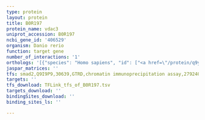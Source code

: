 ```yaml
---
type: protein
layout: protein
title: B0R197
protein_name: vdac3
uniprot_accession: B0R197
ncbi_gene_id: '406529'
organism: Danio rerio
function: target gene
number_of_interactions: '1'
orthologs: '[{"species": "Homo sapiens", "id": ["<a href=\"/protein/q9y277\">Q9Y277</a>"]}, {"species": "Mus musculus", "id": ["<a href=\"/protein/q60931\">Q60931</a>"]}, {"species": "Rattus norvegicus", "id": ["<a href=\"/protein/a0a0g2jsr0\">A0A0G2JSR0</a>"]}, {"species": "Drosophila melanogaster", "id": ["<a href=\"/protein/q94920\">Q94920</a>"]}, {"species": "Caenorhabditis elegans", "id": ["<a href=\"/protein/q21752\">Q21752</a>"]}, {"species": "Saccharomyces cerevisiae", "id": ["<a href=\"/protein/p40478\">P40478</a>", "<a href=\"/protein/p04840\">P04840</a>"]}]'
jaspar_matrices: ''
tfs: smad2,Q9I9P9,30639,GTRD,chromatin immunoprecipitation assay,27924024%5Buid%5D,No
targets: ''
tfs_download: TFLink_tfs_of_B0R197.tsv
targets_download: ''
bindingSites_download: ''
binding_sites_ls: ''

---
```

